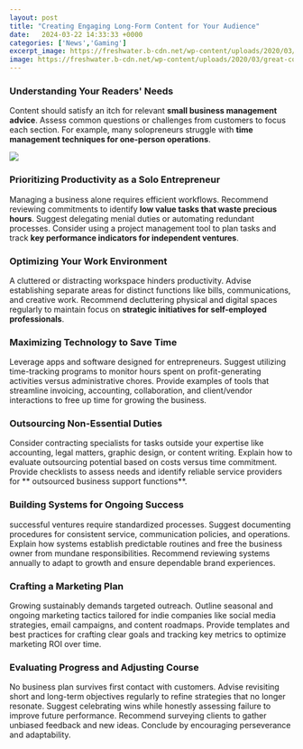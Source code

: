 ```yaml
---
layout: post
title: "Creating Engaging Long-Form Content for Your Audience"
date:   2024-03-22 14:33:33 +0000
categories: ['News','Gaming']
excerpt_image: https://freshwater.b-cdn.net/wp-content/uploads/2020/03/great-content.jpeg
image: https://freshwater.b-cdn.net/wp-content/uploads/2020/03/great-content.jpeg
---
```


### Understanding Your Readers' Needs  
Content should satisfy an itch for relevant **small business management advice**. Assess common questions or challenges from customers to focus each section. For example, many solopreneurs struggle with **time management techniques for one-person operations**. 

![](https://freshwater.b-cdn.net/wp-content/uploads/2020/03/great-content.jpeg)
### Prioritizing Productivity as a Solo Entrepreneur 
Managing a business alone requires efficient workflows. Recommend reviewing commitments to identify **low value tasks that waste precious hours**. Suggest delegating menial duties or automating redundant processes. Consider using a project management tool to plan tasks and track **key performance indicators for independent ventures**.
### Optimizing Your Work Environment 
A cluttered or distracting workspace hinders productivity. Advise establishing separate areas for distinct functions like bills, communications, and creative work. Recommend decluttering physical and digital spaces regularly to maintain focus on **strategic initiatives for self-employed professionals**.
### Maximizing Technology to Save Time
Leverage apps and software designed for entrepreneurs. Suggest utilizing time-tracking programs to monitor hours spent on profit-generating activities versus administrative chores. Provide examples of tools that streamline invoicing, accounting, collaboration, and client/vendor interactions to free up time for growing the business.  
### Outsourcing Non-Essential Duties  
Consider contracting specialists for tasks outside your expertise like accounting, legal matters, graphic design, or content writing. Explain how to evaluate outsourcing potential based on costs versus time commitment. Provide checklists to assess needs and identify reliable service providers for ** outsourced business support functions**.
### Building Systems for Ongoing Success
successful ventures require standardized processes. Suggest documenting procedures for consistent service, communication policies, and operations. Explain how systems establish predictable routines and free the business owner from mundane responsibilities. Recommend reviewing systems annually to adapt to growth and ensure dependable brand experiences.  
### Crafting a Marketing Plan 
Growing sustainably demands targeted outreach. Outline seasonal and ongoing marketing tactics tailored for indie companies like social media strategies, email campaigns, and content roadmaps. Provide templates and best practices for crafting clear goals and tracking key metrics to optimize marketing ROI over time.  
### Evaluating Progress and Adjusting Course
No business plan survives first contact with customers. Advise revisiting short and long-term objectives regularly to refine strategies that no longer resonate. Suggest celebrating wins while honestly assessing failure to improve future performance. Recommend surveying clients to gather unbiased feedback and new ideas. Conclude by encouraging perseverance and adaptability.